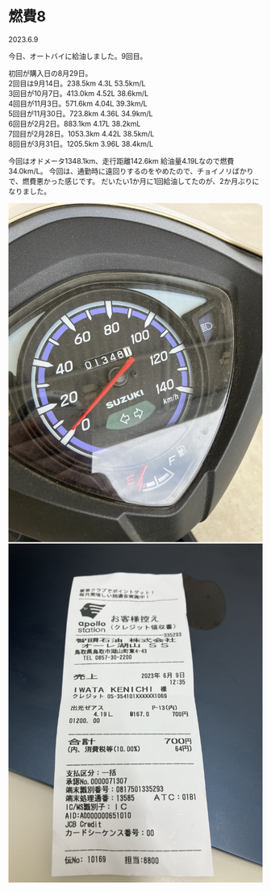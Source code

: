 # 燃費8

2023.6.9<br />

今日、オートバイに給油しました。9回目。

初回が購入日の8月29日。<br />
2回目は9月14日。238.5km 4.3L 53.5km/L<br />
3回目が10月7日。413.0km 4.52L 38.6km/L<br />
4回目が11月3日。571.6km 4.04L 39.3km/L<br />
5回目が11月30日。723.8km 4.36L 34.9km/L<br />
6回目が2月2日。883.1km 4.17L 38.2kmL<br />
7回目が2月28日。1053.3km 4.42L 38.5km/L<br />
8回目が3月31日。1205.5km 3.96L 38.4km/L<br />

今回はオドメータ1348.1km、走行距離142.6km 給油量4.19Lなので燃費34.0km/L。
今回は、通勤時に遠回りするのをやめたので、チョイノリばかりで、燃費悪かった感じです。
だいたい1か月に1回給油してたのが、2か月ぶりになりました。

![nenpi](nenpi8.jpg)
![receipt](receipt8.jpg)